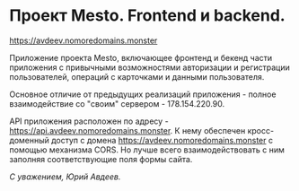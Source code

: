 # Проект Mesto. Frontend и backend.    
https://avdeev.nomoredomains.monster    

Приложение проекта Mesto, включающее фронтенд и бекенд части приложения с привычными возможностями авторизации и регистрации пользователей, операций с карточками и данными пользователя.    

Основное отличие от предыдущих реализаций приложения - полное взаимодействие со "своим" сервером - 178.154.220.90.    

API приложения расположен по адресу - https://api.avdeev.nomoredomains.monster. К нему обеспечен кросс-доменный доступ с домена https://avdeev.nomoredomains.monster с помощью механизма CORS. Но лучше всего взаимодействовать с ним заполняя соответствующие поля формы сайта.

_С уважением, Юрий Авдеев._
  
